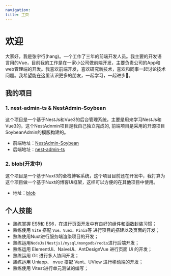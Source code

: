 ```yaml
---
navigation:
title: 主页
---
```


# 欢迎

大家好，我是张宇行(hang)。一个工作了三年的前端开发人员。我主要的开发语言用的Vue，目前我的工作是在一家小公司做前端开发，主要负责公司的App和web管理端的开发。我喜欢前端开发，喜欢研究新技术，喜欢和同事一起讨论技术问题。我希望能在这里认识更多的朋友，一起学习，一起进步🫡。

## 我的项目

### 1. nest-admin-ts & NestAdmin-Soybean

这个项目是一个基于NestJs和Vue3的后台管理系统，主要是用来学习NestJs和Vue3的。这个NestAdnmin项目是我自己独立完成的, 前端项目是采用的开源项目SoybeanAdmin的模版构建的。

- 前端地址：[NestAdmin-Soybean](https://github.com/zhang771/NestAdmin-Soybean)
- 后端地址：[nest-admin-ts](https://github.com/zhang771/nest-admin-ts)

### 2. blob(开发中)

这个项目是一个基于Nuxt3的全栈博客系统，这个项目目前还在开发中，我打算为这个项目做一个基于Nuxt的博客Ui框架，这样可以方便的在其他项目中使用。
- 地址：[blob](https://github.com/zhang771/blob)


## 个人技能

- 熟练掌握 ES5和 ES6，在进行页面开发中有良好的组件和函数封装习惯；
- 熟练使用 `Vite` 搭配 `Vue、Vuex、Pinia`等 进行项目的搭建以及页面的开发；
- 熟练使用Nuxt进行服务端渲染项目的开发；
- 熟练运用`NodeJs(Nestjs)/mysql/mongodb/redis`进行后端开发；
- 熟练运用 ElementUi、NaiveUi、AntDesignVue 进行页面 Ui 的开发；
- 熟练运用 Git 进行多人协同开发；
- 熟练运用 Uniapp、 nvue 搭配 Vant、UView 进行移动端的开发；
- 熟练使用 Vitest进行单元测试的编写；
